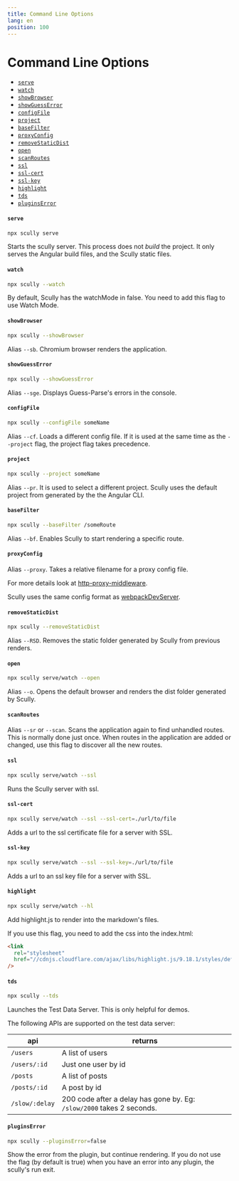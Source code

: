 ```yaml
---
title: Command Line Options
lang: en
position: 100
---
```


# Command Line Options <!-- omit in toc -->

<div class="docs-toc"></div>

- [`serve`](#serve)
- [`watch`](#watch)
- [`showBrowser`](#showbrowser)
- [`showGuessError`](#showguesserror)
- [`configFile`](#configfile)
- [`project`](#project)
- [`baseFilter`](#basefilter)
- [`proxyConfig`](#proxyconfig)
- [`removeStaticDist`](#removestaticdist)
- [`open`](#open)
- [`scanRoutes`](#scanroutes)
- [`ssl`](#ssl)
- [`ssl-cert`](#ssl-cert)
- [`ssl-key`](#ssl-key)
- [`highlight`](#highlight)
- [`tds`](#tds)
- [`pluginsError`](#pluginserror)

#### `serve`

```bash
npx scully serve
```

Starts the scully server. This process does not _build_ the project. It only serves the Angular build files, and the Scully static files.

#### `watch`

```bash
npx scully --watch
```

By default, Scully has the watchMode in false. You need to add this flag to use Watch Mode.

#### `showBrowser`

```bash
npx scully --showBrowser
```

Alias `--sb`. Chromium browser renders the application.

#### `showGuessError`

```bash
npx scully --showGuessError
```

Alias `--sge`. Displays Guess-Parse's errors in the console.

#### `configFile`

```bash
npx scully --configFile someName
```

Alias `--cf`. Loads a different config file. If it is used at the same time as the `--project` flag, the project flag takes precedence.

#### `project`

```bash
npx scully --project someName
```

Alias `--pr`. It is used to select a different project. Scully uses the default project from generated by the the Angular CLI.

#### `baseFilter`

```bash
npx scully --baseFilter /someRoute
```

Alias `--bf`. Enables Scully to start rendering a specific route.

#### `proxyConfig`

Alias `--proxy`. Takes a relative filename for a proxy config file.

For more details look at [http-proxy-middleware](https://github.com/chimurai/http-proxy-middleware).

Scully uses the same config format as [webpackDevServer](https://webpack.js.org/configuration/dev-server/#devserverproxy).

#### `removeStaticDist`

```bash
npx scully --removeStaticDist
```

Alias `--RSD`. Removes the static folder generated by Scully from previous renders.

#### `open`

```bash
npx scully serve/watch --open
```

Alias `--o`. Opens the default browser and renders the dist folder generated by Scully.

#### `scanRoutes`

Alias `--sr` or `--scan`. Scans the application again to find unhandled routes. This is normally done just once. When routes in the application are added or changed, use this flag to discover all the new routes.

#### `ssl`

```bash
npx scully serve/watch --ssl
```

Runs the Scully server with ssl.

#### `ssl-cert`

```bash
npx scully serve/watch --ssl --ssl-cert=./url/to/file
```

Adds a url to the ssl certificate file for a server with SSL.

#### `ssl-key`

```bash
npx scully serve/watch --ssl --ssl-key=./url/to/file
```

Adds a url to an ssl key file for a server with SSL.

#### `highlight`

```bash
npx scully serve/watch --hl
```

Add highlight.js to render into the markdown's files.

If you use this flag, you need to add the css into the index.html:

```html
<link
  rel="stylesheet"
  href="//cdnjs.cloudflare.com/ajax/libs/highlight.js/9.18.1/styles/default.min.css"
/>
```

#### `tds`

```bash
npx scully --tds
```

Launches the Test Data Server. This is only helpful for demos.

The following APIs are supported on the test data server:

| api            | returns                                                               |
| -------------- | --------------------------------------------------------------------- |
| `/users`       | A list of users                                                       |
| `/users/:id`   | Just one user by id                                                   |
| `/posts`       | A list of posts                                                       |
| `/posts/:id`   | A post by id                                                          |
| `/slow/:delay` | 200 code after a delay has gone by. Eg: `/slow/2000` takes 2 seconds. |

#### `pluginsError`

```bash
npx scully --pluginsError=false
```

Show the error from the plugin, but continue rendering.
If you do not use the flag (by default is true) when you have an error into any plugin, the scully's run exit.
